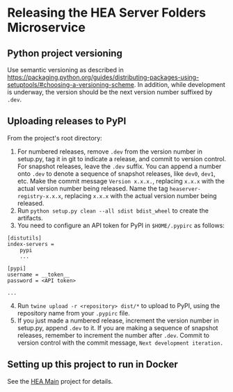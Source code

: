 # Releasing the HEA Server Folders Microservice

## Python project versioning
Use semantic versioning as described in
https://packaging.python.org/guides/distributing-packages-using-setuptools/#choosing-a-versioning-scheme. In addition,
while development is underway, the version should be the next version number suffixed by `.dev`.

## Uploading releases to PyPI
From the project's root directory:
1. For numbered releases, remove `.dev` from the version number in setup.py, tag it in git to indicate a release,
   and commit to version control. For snapshot releases, leave the `.dev` suffix. You can append a number onto `.dev` to
   denote a sequence of snapshot releases, like `dev0`, `dev1`, etc. Make the commit message `Version x.x.x.`, replacing
   `x.x.x` with the actual version number being released. Name the tag `heaserver-registry-x.x.x`, replacing
   `x.x.x` with the actual version number being released.
2. Run `python setup.py clean --all sdist bdist_wheel` to create the artifacts.
3. You need to configure an API token for PyPI in `$HOME/.pypirc` as follows:
```
[distutils]
index-servers =
	pypi
	...

[pypi]
username = __token__
password = <API token>

...
```
4. Run `twine upload -r <repository> dist/*` to upload to PyPI, using the repository name from your `.pypirc` file.
5. If you just made a numbered release, increment the version number in setup.py, append `.dev` to it. If you are
   making a sequence of snapshot releases, remember to increment the number after `.dev`. Commit to version control
   with the commit message, `Next development iteration.`

## Setting up this project to run in Docker
See the [HEA Main](https://gitlab.com/huntsman-cancer-institute/risr/hea/hea) project for details.
